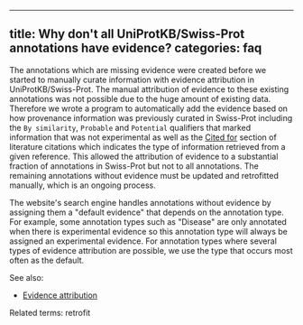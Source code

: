 
---
title: Why don't all UniProtKB/Swiss-Prot annotations have evidence?
categories: faq
---

The annotations which are missing evidence were created before we started to manually curate information with evidence attribution in UniProtKB/Swiss-Prot. The manual attribution of evidence to these existing annotations was not possible due to the huge amount of existing data. Therefore we wrote a program to automatically add the evidence based on how provenance information was previously curated in Swiss-Prot including the `By similarity`, `Probable` and `Potential` qualifiers that marked information that was not experimental as well as the [Cited for](http://www.uniprot.org/help/publications%5Fsection) section of literature citations which indicates the type of information retrieved from a given reference. This allowed the attribution of evidence to a substantial fraction of annotations in Swiss-Prot but not to all annotations. The remaining annotations without evidence must be updated and retrofitted manually, which is an ongoing process.

The website's search engine handles annotations without evidence by assigning them a "default evidence" that depends on the annotation type. For example, some annotation types such as "Disease" are only annotated when there is experimental evidence so this annotation type will always be assigned an experimental evidence. For annotation types where several types of evidence attribution are possible, we use the type that occurs most often as the default.

See also:

*   [Evidence attribution](http://www.uniprot.org/manual/evidences)

Related terms: retrofit
        
